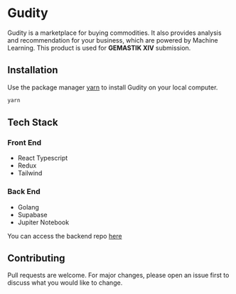 # Gudity

Gudity is a marketplace for buying commodities. It also provides analysis and recommendation for your business, which are powered by Machine Learning. This product is used  for **GEMASTIK XIV** submission.


## Installation

Use the package manager [yarn](https://yarnpkg.com/) to install Gudity on your local computer.

```bash
yarn
```

## Tech Stack
### Front End
- React Typescript
- Redux
- Tailwind

### Back End
- Golang
- Supabase
- Jupiter Notebook

You can access the backend repo [here](https://github.com/huf0813/gemastik_backend_api)

## Contributing
Pull requests are welcome. For major changes, please open an issue first to discuss what you would like to change.

